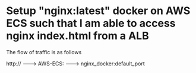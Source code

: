 # Setup "nginx:latest"  docker  on AWS ECS such that I am able to access nginx index.html from a ALB
The flow of traffic is as follows

http:// ---> AWS-ECS: ---> nginx_docker:default_port
